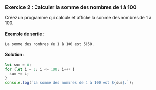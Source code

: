 ### Exercice 2 : Calculer la somme des nombres de 1 à 100
Créez un programme qui calcule et affiche la somme des nombres de 1 à 100.

#### Exemple de sortie :
```
La somme des nombres de 1 à 100 est 5050.
```

#### Solution :

```javascript
let sum = 0;
for (let i = 1; i <= 100; i++) {
  sum += i;
}
console.log(`La somme des nombres de 1 à 100 est ${sum}.`);
```